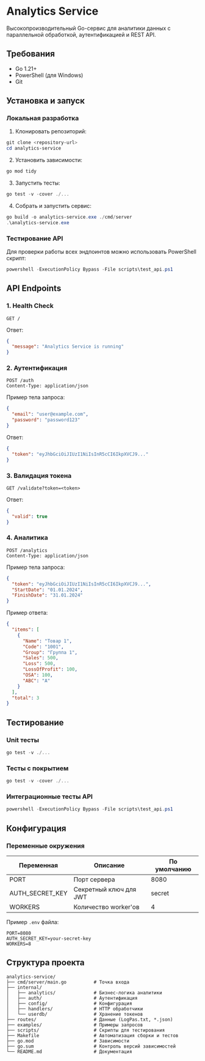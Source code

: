# Analytics Service

Высокопроизводительный Go-сервис для аналитики данных с параллельной обработкой, аутентификацией и REST API.

## Требования

* Go 1.21+
* PowerShell (для Windows)
* Git

## Установка и запуск

### Локальная разработка

1. Клонировать репозиторий:

```powershell
git clone <repository-url>
cd analytics-service
```

2. Установить зависимости:

```powershell
go mod tidy
```

3. Запустить тесты:

```powershell
go test -v -cover ./...
```

4. Собрать и запустить сервис:

```powershell
go build -o analytics-service.exe ./cmd/server
.\analytics-service.exe
```

### Тестирование API

Для проверки работы всех эндпоинтов можно использовать PowerShell скрипт:

```powershell
powershell -ExecutionPolicy Bypass -File scripts\test_api.ps1
```

## API Endpoints

### 1. Health Check

```
GET /
```

Ответ:

```json
{
  "message": "Analytics Service is running"
}
```

### 2. Аутентификация

```
POST /auth
Content-Type: application/json
```

Пример тела запроса:

```json
{
  "email": "user@example.com",
  "password": "password123"
}
```

Ответ:

```json
{
  "token": "eyJhbGciOiJIUzI1NiIsInR5cCI6IkpXVCJ9..."
}
```

### 3. Валидация токена

```
GET /validate?token=<token>
```

Ответ:

```json
{
  "valid": true
}
```

### 4. Аналитика

```
POST /analytics
Content-Type: application/json
```

Пример тела запроса:

```json
{
  "token": "eyJhbGciOiJIUzI1NiIsInR5cCI6IkpXVCJ9...",
  "StartDate": "01.01.2024",
  "FinishDate": "31.01.2024"
}
```

Пример ответа:

```json
{
  "items": [
    {
      "Name": "Товар 1",
      "Code": "1001",
      "Group": "Группа 1",
      "Sales": 500,
      "Loss": 500,
      "LossOfProfit": 100,
      "OSA": 100,
      "ABC": "A"
    }
  ],
  "total": 3
}
```

## Тестирование

### Unit тесты

```powershell
go test -v ./...
```

### Тесты с покрытием

```powershell
go test -v -cover ./...
```

### Интеграционные тесты API

```powershell
powershell -ExecutionPolicy Bypass -File scripts\test_api.ps1
```

## Конфигурация

### Переменные окружения

| Переменная        | Описание               | По умолчанию |
| ----------------- | ---------------------- | ------------ |
| PORT              | Порт сервера           | 8080         |
| AUTH\_SECRET\_KEY | Секретный ключ для JWT | secret       |
| WORKERS           | Количество worker'ов   | 4            |

Пример `.env` файла:

```env
PORT=8080
AUTH_SECRET_KEY=your-secret-key
WORKERS=8
```

## Структура проекта

```
analytics-service/
├── cmd/server/main.go          # Точка входа
├── internal/
│   ├── analytics/              # Бизнес-логика аналитики
│   ├── auth/                   # Аутентификация
│   ├── config/                 # Конфигурация
│   ├── handlers/               # HTTP обработчики
│   └── userdb/                 # Хранение токенов
├── routes/                     # Данные (LogPas.txt, *.json)
├── examples/                   # Примеры запросов
├── scripts/                    # Скрипты для тестирования
├── Makefile                    # Автоматизация сборки и тестов
├── go.mod                      # Зависимости
├── go.sum                      # Контроль версий зависимостей
└── README.md                   # Документация
```
